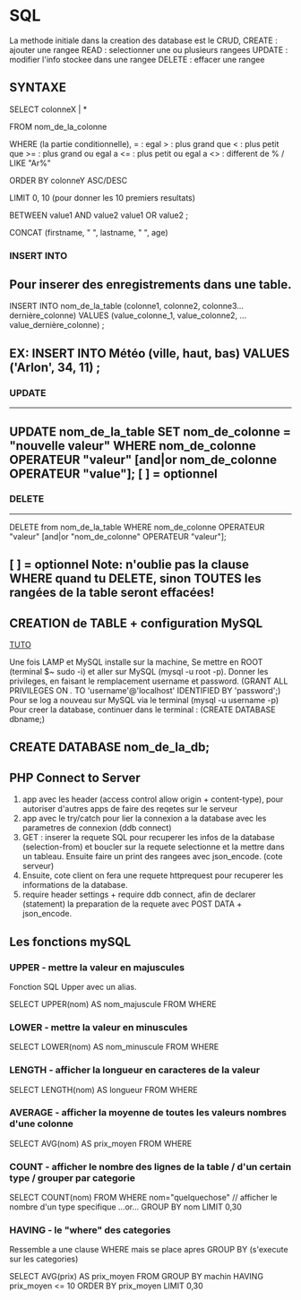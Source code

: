# SQL

La methode initiale dans la creation des database est le CRUD, 
CREATE : ajouter une rangee
READ : selectionner une ou plusieurs rangees
UPDATE : modifier l'info stockee dans une rangee
DELETE : effacer une rangee

## SYNTAXE 

SELECT 
    colonneX | * 

FROM 
    nom_de_la_colonne 

WHERE (la partie conditionnelle),
    = : egal
    > : plus grand que 
    < : plus petit que 
    >= : plus grand ou egal a 
    <= : plus petit ou egal a 
    <> : different de 
    % / LIKE  "Ar%" 

ORDER BY 
    colonneY ASC/DESC 


LIMIT 0, 10 (pour donner les 10 premiers resultats)


BETWEEN 
    value1 AND value2
    value1 OR value2 
;

CONCAT (firstname, " ", lastname, " ", age)






### INSERT INTO

Pour inserer des enregistrements dans une table.
-------------------------
INSERT INTO nom_de_la_table
	(colonne1, colonne2, colonne3... dernière_colonne)
VALUES
	(value_colonne_1, value_colonne2, ... value_dernière_colonne)
;


EX: 
    INSERT INTO Météo
        (ville, haut, bas)
    VALUES
        ('Arlon', 34, 11)
    ;
-------------------------

### UPDATE 
-------------------------

UPDATE nom_de_la_table
SET nom_de_colonne = "nouvelle valeur"
WHERE nom_de_colonne OPERATEUR "valeur"
	[and|or nom_de_colonne OPERATEUR "value"];
[ ] = optionnel
-------------------------

### DELETE 
-------------------------
DELETE from nom_de_la_table
WHERE nom_de_colonne OPERATEUR "valeur"
[and|or "nom_de_colonne" OPERATEUR "valeur"];

[ ] = optionnel
Note: n'oublie pas la clause WHERE quand tu DELETE, sinon TOUTES les rangées de la table seront effacées!
-------------------------

## CREATION de TABLE + configuration MySQL

[TUTO](https://www.a2hosting.com/kb/developer-corner/mysql/managing-mysql-databases-and-users-from-the-command-line)

Une fois LAMP et MySQL installe sur la machine, 
Se mettre en ROOT (terminal $~ sudo -i) et aller sur MySQL (mysql -u root -p).
Donner les privileges, en faisant le remplacement username et password.
(GRANT ALL PRIVILEGES ON *.* TO 'username'@'localhost' IDENTIFIED BY 'password';) 
Pour se log a nouveau sur MySQL via le terminal (mysql -u username -p)
Pour creer la database, continuer dans le terminal : (CREATE DATABASE dbname;)



## CREATE DATABASE nom_de_la_db;


## PHP Connect to Server

1) app avec les header (access control allow origin + content-type), pour autoriser d'autres apps de faire des reqetes sur le serveur
2) app avec le try/catch pour lier la connexion a la database avec les parametres de connexion (ddb connect)
3) GET : inserer la requete SQL pour recuperer les infos de la database (selection-from) et boucler sur la requete selectionne et la mettre dans un tableau. Ensuite faire un print des rangees avec json_encode. (cote serveur)
4) Ensuite, cote client on fera une requete httprequest pour recuperer les informations de la database. 
5) require header settings + require ddb connect, afin de declarer (statement) la preparation de la requete avec POST DATA + json_encode.




## Les fonctions mySQL

### UPPER - mettre la valeur en majuscules

Fonction SQL Upper avec un alias. 

SELECT UPPER(nom) AS nom_majuscule
FROM 
WHERE 

### LOWER - mettre la valeur en minuscules

SELECT LOWER(nom) AS nom_minuscule
FROM
WHERE

### LENGTH - afficher la longueur en caracteres de la valeur

SELECT LENGTH(nom) AS longueur 
FROM 
WHERE 

### AVERAGE - afficher la moyenne de toutes les valeurs nombres d'une colonne 

SELECT AVG(nom) AS prix_moyen
FROM
WHERE 

### COUNT - afficher le nombre des lignes de la table / d'un certain type / grouper par categorie 

SELECT COUNT(nom)
FROM 
WHERE nom="quelquechose" // afficher le nombre d'un type specifique
...or...
GROUP BY nom
LIMIT 0,30  

### HAVING - le "where" des categories 

Ressemble a une clause WHERE mais se place apres GROUP BY (s'execute sur les categories)

SELECT AVG(prix) AS prix_moyen
FROM 
GROUP BY machin
HAVING prix_moyen <= 10
ORDER BY prix_moyen 
LIMIT 0,30 


### 